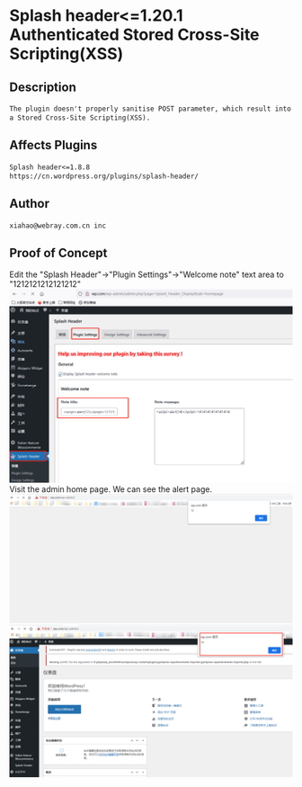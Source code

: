 # Splash header<=1.20.1 Authenticated Stored Cross-Site Scripting(XSS)
## Description
    The plugin doesn't properly sanitise POST parameter, which result into a Stored Cross-Site Scripting(XSS).
## Affects Plugins
    Splash header<=1.8.8
    https://cn.wordpress.org/plugins/splash-header/
## Author
    xiahao@webray.com.cn inc  
## Proof of Concept
Edit the "Splash Header"->"Plugin Settings"->"Welcome note" text area to "<script>alert(12)</script>1212121212121212"
![blockchain](https://github.com/xiahao90/CVEproject/blob/main/imgs/20210729152014.png "Wordpress plugin Splash header XSS")
Visit the admin home page. We can see the alert page.
![blockchain](https://github.com/xiahao90/CVEproject/blob/main/imgs/20210729152024.png "Wordpress plugin Splash header XSS")
![blockchain](https://github.com/xiahao90/CVEproject/blob/main/imgs/20210729152032.png "Wordpress plugin Splash header XSS")
